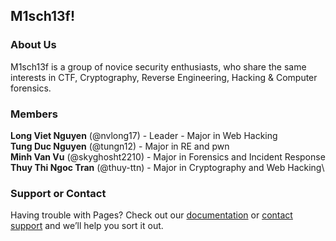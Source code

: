 ## M1sch13f!

### About Us
M1sch13f is a group of novice security enthusiasts, who share the same interests in CTF, Cryptography, Reverse Engineering, Hacking & Computer forensics.

### Members
**Long Viet Nguyen** (@nvlong17) - Leader - Major in Web Hacking\
**Tung Duc Nguyen** (@tungn12) - Major in RE and pwn\
**Minh Van Vu** (@skyghosht2210) - Major in Forensics and Incident Response\
**Thuy Thi Ngoc Tran** (@thuy-ttn) - Major in Cryptography and Web Hacking\


### Support or Contact

Having trouble with Pages? Check out our [documentation](https://docs.github.com/categories/github-pages-basics/) or [contact support](https://github.com/contact) and we’ll help you sort it out.
